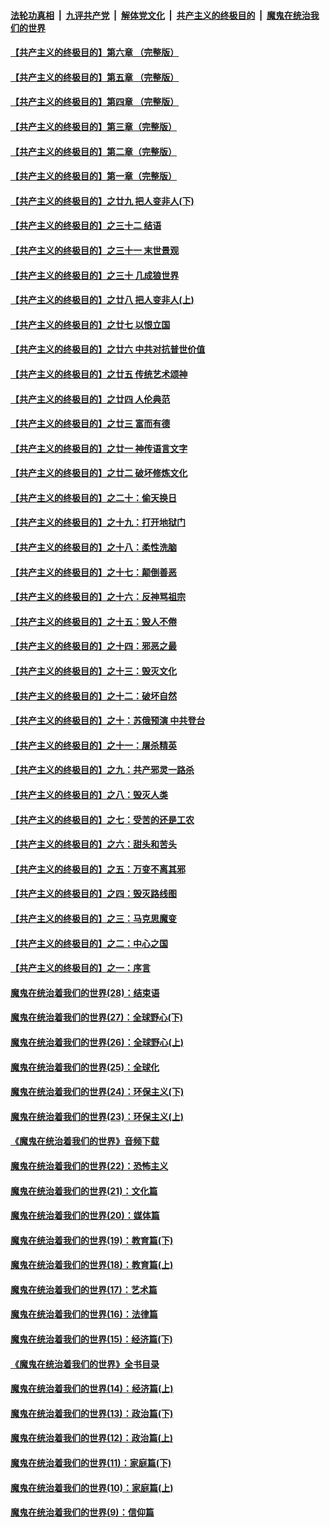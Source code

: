 

####  [法轮功真相](../../../../basic/blob/master/README.md?t=06202331) &nbsp;|&nbsp; [九评共产党](../../../../9ping.md/blob/master/README.md?t=06202331) &nbsp;|&nbsp; [解体党文化](../../../../jtdwh.md/blob/master/README.md?t=06202331)  &nbsp;|&nbsp; [共产主义的终极目的](../../../../gczydzjmd.md/blob/master/README.md?t=06202331) &nbsp;|&nbsp; [魔鬼在统治我们的世界](../../../../mgztzwmdsj.md/blob/master/README.md?t=06202331) 

#### [【共产主义的终极目的】第六章 （完整版）](../pages/nsc422/n11428913.md?t=06202331) 

#### [【共产主义的终极目的】第五章 （完整版）](../pages/nsc422/n11428912.md?t=06202331) 

#### [【共产主义的终极目的】第四章 （完整版）](../pages/nsc422/n11428907.md?t=06202331) 

#### [【共产主义的终极目的】第三章（完整版）](../pages/nsc422/n11428848.md?t=06202331) 

#### [【共产主义的终极目的】第二章（完整版）](../pages/nsc422/n11428831.md?t=06202331) 

#### [【共产主义的终极目的】第一章（完整版）](../pages/nsc422/n11417651.md?t=06202331) 

#### [【共产主义的终极目的】之廿九 把人变非人(下)](../pages/nsc422/n11344140.md?t=06202331) 

#### [【共产主义的终极目的】之三十二 结语](../pages/nsc422/n11360535.md?t=06202331) 

#### [【共产主义的终极目的】之三十一 末世景观](../pages/nsc422/n11351129.md?t=06202331) 

#### [【共产主义的终极目的】之三十 几成狼世界](../pages/nsc422/n11348280.md?t=06202331) 

#### [【共产主义的终极目的】之廿八 把人变非人(上)](../pages/nsc422/n11340492.md?t=06202331) 

#### [【共产主义的终极目的】之廿七 以恨立国](../pages/nsc422/n11336944.md?t=06202331) 

#### [【共产主义的终极目的】之廿六 中共对抗普世价值](../pages/nsc422/n11324785.md?t=06202331) 

#### [【共产主义的终极目的】之廿五 传统艺术颂神](../pages/nsc422/n11296396.md?t=06202331) 

#### [【共产主义的终极目的】之廿四 人伦典范](../pages/nsc422/n11296397.md?t=06202331) 

#### [【共产主义的终极目的】之廿三 富而有德](../pages/nsc422/n11283598.md?t=06202331) 

#### [【共产主义的终极目的】之廿一 神传语言文字](../pages/nsc422/n11263265.md?t=06202331) 

#### [【共产主义的终极目的】之廿二 破坏修炼文化](../pages/nsc422/n11245728.md?t=06202331) 

#### [【共产主义的终极目的】之二十：偷天换日](../pages/nsc422/n11238846.md?t=06202331) 

#### [【共产主义的终极目的】之十九：打开地狱门](../pages/nsc422/n11206376.md?t=06202331) 

#### [【共产主义的终极目的】之十八：柔性洗脑](../pages/nsc422/n11199994.md?t=06202331) 

#### [【共产主义的终极目的】之十七：颠倒善恶](../pages/nsc422/n11179782.md?t=06202331) 

#### [【共产主义的终极目的】之十六：反神骂祖宗](../pages/nsc422/n11166798.md?t=06202331) 

#### [【共产主义的终极目的】之十五：毁人不倦](../pages/nsc422/n11166792.md?t=06202331) 

#### [【共产主义的终极目的】之十四：邪恶之最](../pages/nsc422/n11150249.md?t=06202331) 

#### [【共产主义的终极目的】之十三：毁灭文化](../pages/nsc422/n11135227.md?t=06202331) 

#### [【共产主义的终极目的】之十二：破坏自然](../pages/nsc422/n11135214.md?t=06202331) 

#### [【共产主义的终极目的】之十：苏俄预演 中共登台](../pages/nsc422/n11118424.md?t=06202331) 

#### [【共产主义的终极目的】之十一：屠杀精英](../pages/nsc422/n11118442.md?t=06202331) 

#### [【共产主义的终极目的】之九：共产邪灵一路杀](../pages/nsc422/n11114139.md?t=06202331) 

#### [【共产主义的终极目的】之八：毁灭人类](../pages/nsc422/n11108503.md?t=06202331) 

#### [【共产主义的终极目的】之七：受苦的还是工农](../pages/nsc422/n11101809.md?t=06202331) 

#### [【共产主义的终极目的】之六：甜头和苦头](../pages/nsc422/n11096971.md?t=06202331) 

#### [【共产主义的终极目的】之五：万变不离其邪](../pages/nsc422/n11091285.md?t=06202331) 

#### [【共产主义的终极目的】之四：毁灭路线图](../pages/nsc422/n11086284.md?t=06202331) 

#### [【共产主义的终极目的】之三：马克思魔变](../pages/nsc422/n11061941.md?t=06202331) 

#### [【共产主义的终极目的】之二：中心之国](../pages/nsc422/n11047728.md?t=06202331) 

#### [【共产主义的终极目的】之一：序言](../pages/nsc422/n11086077.md?t=06202331) 

#### [魔鬼在统治着我们的世界(28)：结束语](../pages/nsc422/n10936246.md?t=06202331) 

#### [魔鬼在统治着我们的世界(27)：全球野心(下)](../pages/nsc422/n10928319.md?t=06202331) 

#### [魔鬼在统治着我们的世界(26)：全球野心(上)](../pages/nsc422/n10900318.md?t=06202331) 

#### [魔鬼在统治着我们的世界(25)：全球化](../pages/nsc422/n10788205.md?t=06202331) 

#### [魔鬼在统治着我们的世界(24)：环保主义(下)](../pages/nsc422/n10695307.md?t=06202331) 

#### [魔鬼在统治着我们的世界(23)：环保主义(上)](../pages/nsc422/n10688613.md?t=06202331) 

#### [《魔鬼在统治着我们的世界》音频下载](../pages/nsc422/n10635553.md?t=06202331) 

#### [魔鬼在统治着我们的世界(22)：恐怖主义](../pages/nsc422/n10614727.md?t=06202331) 

#### [魔鬼在统治着我们的世界(21)：文化篇](../pages/nsc422/n10597706.md?t=06202331) 

#### [魔鬼在统治着我们的世界(20)：媒体篇](../pages/nsc422/n10586579.md?t=06202331) 

#### [魔鬼在统治着我们的世界(19)：教育篇(下)](../pages/nsc422/n10564808.md?t=06202331) 

#### [魔鬼在统治着我们的世界(18)：教育篇(上)](../pages/nsc422/n10526970.md?t=06202331) 

#### [魔鬼在统治着我们的世界(17)：艺术篇](../pages/nsc422/n10499093.md?t=06202331) 

#### [魔鬼在统治着我们的世界(16)：法律篇](../pages/nsc422/n10485969.md?t=06202331) 

#### [魔鬼在统治着我们的世界(15)：经济篇(下)](../pages/nsc422/n10469975.md?t=06202331) 

#### [《魔鬼在统治着我们的世界》全书目录](../pages/nsc422/n10464261.md?t=06202331) 

#### [魔鬼在统治着我们的世界(14)：经济篇(上)](../pages/nsc422/n10457370.md?t=06202331) 

#### [魔鬼在统治着我们的世界(13)：政治篇(下)](../pages/nsc422/n10448270.md?t=06202331) 

#### [魔鬼在统治着我们的世界(12)：政治篇(上)](../pages/nsc422/n10444576.md?t=06202331) 

#### [魔鬼在统治着我们的世界(11)：家庭篇(下)](../pages/nsc422/n10440961.md?t=06202331) 

#### [魔鬼在统治着我们的世界(10)：家庭篇(上)](../pages/nsc422/n10435448.md?t=06202331) 

#### [魔鬼在统治着我们的世界(9)：信仰篇](../pages/nsc422/n10432159.md?t=06202331) 

